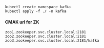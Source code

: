 ```
kubectl create namespace kafka
kubectl apply -f ./ -n kafka
```
#### CMAK url for ZK
```
zoo1.zookeeper.svc.cluster.local:2181 zoo2.zookeeper.svc.cluster.local:2181 zoo3.zookeeper.svc.cluster.local:2181/kafka
```